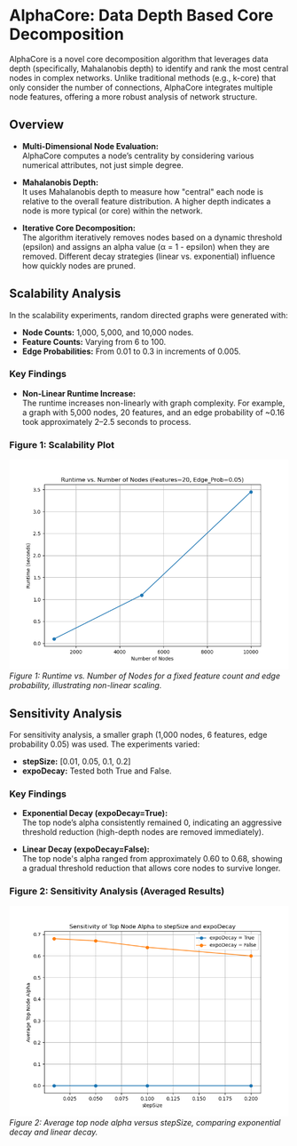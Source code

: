 
# AlphaCore: Data Depth Based Core Decomposition

AlphaCore is a novel core decomposition algorithm that leverages data depth (specifically, Mahalanobis depth) to identify and rank the most central nodes in complex networks. Unlike traditional methods (e.g., k-core) that only consider the number of connections, AlphaCore integrates multiple node features, offering a more robust analysis of network structure.

## Overview

- **Multi-Dimensional Node Evaluation:**  
  AlphaCore computes a node’s centrality by considering various numerical attributes, not just simple degree.
  
- **Mahalanobis Depth:**  
  It uses Mahalanobis depth to measure how "central" each node is relative to the overall feature distribution. A higher depth indicates a node is more typical (or core) within the network.
  
- **Iterative Core Decomposition:**  
  The algorithm iteratively removes nodes based on a dynamic threshold (epsilon) and assigns an alpha value (α = 1 - epsilon) when they are removed. Different decay strategies (linear vs. exponential) influence how quickly nodes are pruned.

## Scalability Analysis

In the scalability experiments, random directed graphs were generated with:
- **Node Counts:** 1,000, 5,000, and 10,000 nodes.
- **Feature Counts:** Varying from 6 to 100.
- **Edge Probabilities:** From 0.01 to 0.3 in increments of 0.005.

### Key Findings
- **Non-Linear Runtime Increase:**  
  The runtime increases non-linearly with graph complexity. For example, a graph with 5,000 nodes, 20 features, and an edge probability of ~0.16 took approximately 2–2.5 seconds to process.

### Figure 1: Scalability Plot
![Scalability Plot](scalability_plot.png)  
*Figure 1: Runtime vs. Number of Nodes for a fixed feature count and edge probability, illustrating non-linear scaling.*

## Sensitivity Analysis

For sensitivity analysis, a smaller graph (1,000 nodes, 6 features, edge probability 0.05) was used. The experiments varied:
- **stepSize:** [0.01, 0.05, 0.1, 0.2]  
- **expoDecay:** Tested both True and False.

### Key Findings
- **Exponential Decay (expoDecay=True):**  
  The top node’s alpha consistently remained 0, indicating an aggressive threshold reduction (high-depth nodes are removed immediately).
  
- **Linear Decay (expoDecay=False):**  
  The top node's alpha ranged from approximately 0.60 to 0.68, showing a gradual threshold reduction that allows core nodes to survive longer.

### Figure 2: Sensitivity Analysis (Averaged Results)
![Sensitivity Analysis Average](sensitivity_analysis_avg.png)  
*Figure 2: Average top node alpha versus stepSize, comparing exponential decay and linear decay.*



